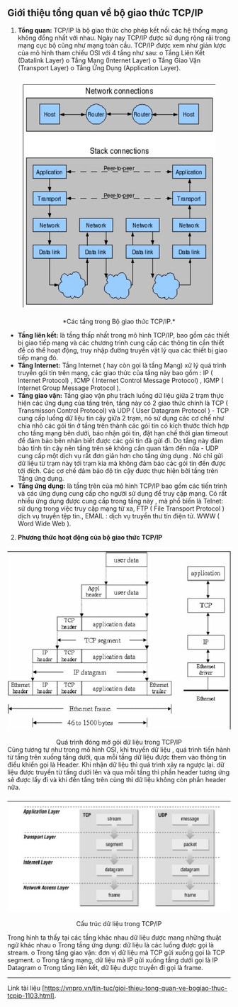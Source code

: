 ## **Giới thiệu tổng quan về bộ giao thức TCP/IP**
1. **Tổng quan:**  TCP/IP là bộ giao thức cho phép kết nối các hệ thống mạng không đồng nhất với nhau. Ngày nay TCP/IP được sử dụng rộng rãi trong mạng cục bộ cũng như mạng toàn cầu. TCP/IP được xem như giản lược của mô hình tham chiếu OSI với 4 tầng như sau: o Tầng Liên Kết (Datalink Layer) o Tầng Mạng (Internet Layer) o Tầng Giao Vận (Transport Layer) o Tầng Ứng Dụng (Application Layer).

## <center>![Alt text](TCP-IP.png)</center>
<center> *Các tầng trong Bộ giao thức TCP/IP.* </center>

- **Tầng liên kết:**  là tầng thấp nhất trong mô hình TCP/IP, bao gồm các thiết bị giao tiếp mạng và các chương trình cung cấp các thông tin cần thiết để có thể hoạt động, truy nhập đường truyền vật lý qua các thiết bị giao tiếp mạng đó.
- **Tầng Internet:** Tầng Internet ( hay còn gọi là tầng Mạng) xử lý quá trình truyền gói tin trên mạng, các giao thức của tầng này bao gồm : IP ( Internet Protocol) , ICMP ( Internet Control Message Protocol) , IGMP ( Internet Group Message Protocol ).
- **Tầng giao vận:** Tầng giao vận phụ trách luồng dữ liệu giữa 2 trạm thực hiện các ứng dụng của tầng trên, tầng này có 2 giao thức chính là TCP ( Transmisson Control Protocol) và UDP ( User Datagram Protocol ) - TCP cung cấp luồng dữ liệu tin cậy giữa 2 trạm, nó sử dụng các cơ chế như chia nhỏ các gói tin ở tầng trên thành các gói tin có kích thước thích hợp cho tầng mạng bên dưới, báo nhận gói tin, đặt hạn chế thời gian timeout để đảm bảo bên nhân biết được các gói tin đã gửi đi. Do tầng này đảm bảo tính tin cậy nên tầng trên sẽ không cần quan tâm đến nữa - UDP cung cấp một dịch vụ rất đơn giản hơn cho tầng ứng dụng . Nó chỉ gửi dữ liệu từ trạm này tới trạm kia mà không đảm bảo các gói tin đến được tới đích. Các cơ chế đảm bảo độ tin cậy được thực hiện bởi tầng trên Tầng ứng dụng.
- **Tầng ứng dụng:** là tầng trên của mô hình TCP/IP bao gồm các tiến trình và các ứng dụng cung cấp cho người sử dụng để truy cập mạng. Có rất nhiều ứng dụng được cung cấp trong tầng này , mà phổ biến là Telnet: sử dụng trong việc truy cập mạng từ xa, FTP ( File Transport Protocol ) dịch vụ truyền tệp tin., EMAIL : dịch vụ truyền thư tín điện tử. WWW ( Word Wide Web ).

2. **Phương thức hoạt động của bộ giao thức TCP/IP**
### <center> ![Alt text](image.png) </center>
<center> Quá trình đóng mở gói dữ liệu trong TCP/IP </center>
Cũng tương tự như trong mô hình OSI, khi truyền dữ liệu , quá trình tiến hành từ tầng trên xuống tầng dưới, qua mỗi tầng dữ liệu được them vào thông tin điều khiển gọi là Header. Khi nhận dữ liệu thì quá trình xảy ra ngược lại. dữ liệu được truyền từ tấng dưới lên và qua mỗi tầng thì phần header tương ứng sẽ được lấy đi và khi đến tầng trên cùng thì dữ liệu không còn phần header nữa.

### <center> ![Alt text](image-1.png) </center>
<center> Cấu trúc dữ liệu trong TCP/IP </center>

Trong hình ta thấy tại các tầng khác nhau dữ liệu được mang những thuật ngữ khác nhau o Trong tầng ứng dụng: dữ liệu là các luồng được gọi là stream. o Trong tầng giao vận: đơn vị dữ liệu mà TCP gửi xuống gọi là TCP segment. o Trong tầng mạng, dữ liệu mà IP gửi xuống tầng dưới gọi là IP Datagram o Trong tầng liên kết, dữ liệu được truyền đi gọi là frame.
***
Link tài liệu [https://vnpro.vn/tin-tuc/gioi-thieu-tong-quan-ve-bogiao-thuc-tcpip-1103.html].